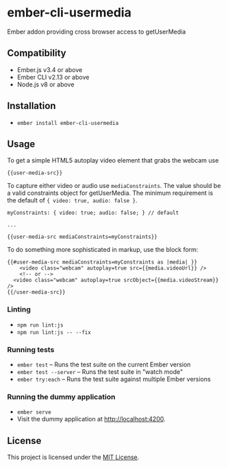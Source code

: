 # ember-cli-usermedia

Ember addon providing cross browser access to getUserMedia


Compatibility
------------------------------------------------------------------------------

* Ember.js v3.4 or above
* Ember CLI v2.13 or above
* Node.js v8 or above


Installation
------------------------------------------------------------------------------

* `ember install ember-cli-usermedia`

## Usage

To get a simple HTML5 autoplay video element that grabs the webcam use
```
{{user-media-src}}
```

To capture either video or audio use `mediaConstraints`. The value should be a valid constraints object for getUserMedia. The minimum requirement is the default of `{ video: true, audio: false }`.

```
myConstraints: { video: true; audio: false; } // default

...

{{user-media-src mediaConstraints=myConstraints}}
```

To do something more sophisticated in markup, use the block form:

```
{{#user-media-src mediaConstraints=myConstraints as |media| }}
	<video class="webcam" autoplay=true src={{media.videoUrl}} />
	<!-- or -->
  <video class="webcam" autoplay=true srcObject={{media.videoStream}} />
{{/user-media-src}}
```

### Linting

* `npm run lint:js`
* `npm run lint:js -- --fix`

### Running tests

* `ember test` – Runs the test suite on the current Ember version
* `ember test --server` – Runs the test suite in "watch mode"
* `ember try:each` – Runs the test suite against multiple Ember versions

### Running the dummy application

* `ember serve`
* Visit the dummy application at [http://localhost:4200](http://localhost:4200).


License
------------------------------------------------------------------------------

This project is licensed under the [MIT License](LICENSE.md).
